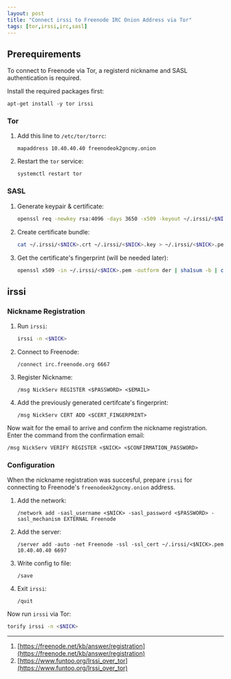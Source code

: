 ```yaml
---
layout: post
title: "Connect irssi to Freenode IRC Onion Address via Tor"
tags: [tor,irssi,irc,sasl]
---
```


## Prerequirements
To connect to Freenode via Tor, a registerd nickname and SASL authentication is required.

Install the required packages first:
```
apt-get install -y tor irssi
```

### Tor
1. Add this line to `/etc/tor/torrc`:
   ```
   mapaddress 10.40.40.40 freenodeok2gncmy.onion
   ```
2. Restart the `tor` service:
   ```
   systemctl restart tor
   ```

### SASL
1. Generate keypair & certificate:
   ```bash
   openssl req -newkey rsa:4096 -days 3650 -x509 -keyout ~/.irssi/<$NICK>.key -out ~/.irssi/<$NICK>.crt -nodes  -subj "/CN=<$NICK>"
   ```
2. Create certificate bundle:
   ```bash
   cat ~/.irssi/<$NICK>.crt ~/.irssi/<$NICK>.key > ~/.irssi/<$NICK>.pem
   ```
3. Get the certificate's fingerprint (will be needed later):
   ```bash
   openssl x509 -in ~/.irssi/<$NICK>.pem -outform der | sha1sum -b | cut -d' ' -f1
   ```

## irssi
### Nickname Registration
1. Run `irssi`:
   ```bash
   irssi -n <$NICK>
   ```
2. Connect to Freenode:
   ```
   /connect irc.freenode.org 6667
   ```
3. Register Nickname:
   ```
   /msg NickServ REGISTER <$PASSWORD> <$EMAIL>
   ```
4. Add the previously generated certifcate's fingerprint: 
   ```
   /msg NickServ CERT ADD <$CERT_FINGERPRINT>
   ```

Now wait for the email to arrive and confirm the nickname registration.
Enter the command from the confirmation email: 
```
/msg NickServ VERIFY REGISTER <$NICK> <$CONFIRMATION_PASSWORD>
``` 

### Configuration
When the nickname registration was succesful, prepare `irssi` for connecting to Freenode's `freenodeok2gncmy.onion` address.

1. Add the network:
   ```
   /network add -sasl_username <$NICK> -sasl_password <$PASSWORD> -sasl_mechanism EXTERNAL Freenode
   ```
2. Add the server: 
   ```
   /server add -auto -net Freenode -ssl -ssl_cert ~/.irssi/<$NICK>.pem 10.40.40.40 6697
   ```
3. Write config to file:
   ```
   /save
   ```
4. Exit `irssi`:
   ```
   /quit
   ```

Now run `irssi` via Tor:
```bash
torify irssi -n <$NICK>
```

---
1. [https://freenode.net/kb/answer/registration](https://freenode.net/kb/answer/registration)
2. [https://www.funtoo.org/Irssi_over_tor](https://www.funtoo.org/Irssi_over_tor)
